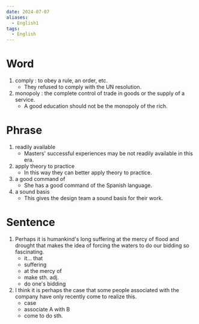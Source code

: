 ```yaml
---
date: 2024-07-07
aliases:
  - English1
tags:
  - English
---
```

# Word
1. comply : to obey a rule, an order, etc.
	- They refused to comply with the UN resolution.
2. monopoly : the complete control of trade in goods or the supply of a service.
	- A good education should not be the monopoly of the rich.
# Phrase
1. readily available
	- Masters' successful experiences may be not readily available in this era.
2. apply theory to practice
	- In this way they can better apply theory to practice.
3. a good command of
	- She has a good command of the Spanish language.
4. a sound basis
	- This gives the design team a sound basis for their work.
# Sentence
1. Perhaps it is humankind's long suffering at the mercy of flood and drought that makes the idea of forcing the waters to do our bidding so fascinating.
	- it... that
	- suffering
	- at the mercy of
	- make sth. adj.
	- do one's bidding
2. I think it is perhaps the case that some people associated with the company have only recently come to realize this.
	- case
	- associate A with B
	- come to do sth.
